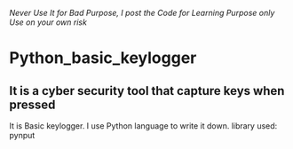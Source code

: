 _Never Use It for Bad Purpose, I post the Code for Learning Purpose only_
_Use on your own risk_
# Python_basic_keylogger
It is a cyber security tool that capture keys when pressed
--------------------

It is Basic keylogger. I use Python language to write it down.
library used: pynput
